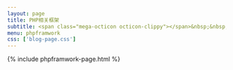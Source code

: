 ```yaml
---
layout: page
title: PHP相关框架
subtitle: <span class="mega-octicon octicon-clippy"></span>&nbsp;&nbsp; PHP相关框架学习记录
menu: phpframwork
css: ['blog-page.css']
---
```

{% include phpframwork-page.html %}
